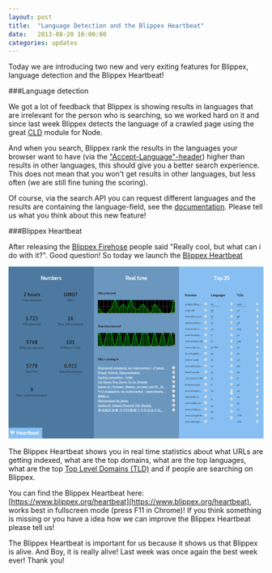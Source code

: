 ```yaml
---
layout: post
title:  "Language Detection and the Blippex Heartbeat"
date:   2013-08-20 16:00:00
categories: updates
---
```


Today we are introducing two new and very exiting features for Blippex, language detection and the Blippex Heartbeat!
<!-- more -->

###Language detection

We got a lot of feedback that Blippex is showing results in languages that are irrelevant for the person who is searching, so we worked hard on it and since last week Blippex detects the language of a crawled page using the great [CLD](https://github.com/dachev/cld) module for Node. 

And when you search, Blippex rank the results in the languages your browser want to have (via the ["Accept-Language"-header](http://en.wikipedia.org/wiki/Content_negotiation)) higher than results in other languages, this should give you a better search experience. This does not mean that you won't get results in other languages, but less often (we are still fine tuning the scoring).

Of course, via the search API you can request different languages and the results are containing the language-field, see the [documentation](https://archify.atlassian.net/wiki/pages/viewpage.action?pageId=18939913). Please tell us what you think about this new feature!


###Blippex Heartbeat

After releasing the [Blippex Firehose](/updates/2013/08/01/introducing-blippex-firehose-api.html) people said "Really cool, but what can i do with it?". Good question!
So today we launch the [Blippex Heartbeat](https://www.blippex.org/heartbeat)


[![Blippex Heartbeat](/css/img/posts/heartbeat.png)](https://www.blippex.org/heartbeat)

The Blippex Heartbeat shows you in real time statistics about what URLs are getting indexed, what are the top domains, what are the top languages, what are the top [Top Level Domains (TLD)](http://en.wikipedia.org/wiki/Top-level_domain) and if people are searching on Blippex. 

You can find the Blippex Heartbeat here: [https://www.blippex.org/heartbeat](https://www.blippex.org/heartbeat), works best in fullscreen mode (press F11 in Chrome)! If you think something is missing or you have a idea how we can improve the Blippex Heartbeat please tell us!

The Blippex Heartbeat is important for us because it shows us that Blippex is alive. And Boy, it is really alive! Last week was once again the best week ever! Thank you!
